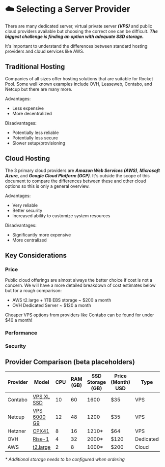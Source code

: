 # :cloud: Selecting a Server Provider

There are many dedicated server, virtual private server ***(VPS)*** and public cloud providers available but choosing the correct one can be difficult. ***The biggest challenge is finding an option with adequate SSD storage.***

It's important to understand the differences between standard hosting providers and cloud services like AWS.


## Traditional Hosting

Companies of all sizes offer hosting solutions that are suitable for Rocket Pool. Some well known examples include OVH, Leaseweb, Contabo, and Netcup
but there are many more.

Advantages:

- Less expensive
- More decentralized


Disadvantages:

- Potentially less reliable
- Potentially less secure
- Slower setup/provisioning


## Cloud Hosting

The 3 primary cloud providers are ***Amazon Web Services (AWS)***, ***Microsoft Azure***, and ***Google Cloud Platform (GCP)***. It's outside the scope of this document to compare the differences between these and other cloud options so this is only a general overview.

Advantages:

- Very reliable
- Better security
- Increased ability to customize system resources


Disadvantages:

- Significantly more expensive
- More centralized


## Key Considerations

### Price

Public cloud offerings are almost always the better choice if cost is not a concern. We will have a more detailed breakdown of cost estimates below but for a rough comparison:
- AWS t2.large + 1TB EBS storage ~ $200 a month
- OVH Dedicated Server ~ $120 a month

Cheaper VPS options from providers like Contabo can be found for under $40 a month!


### Performance


### Security


## Provider Comparison (beta placeholders)
| Provider | Model| CPU | RAM (GB) | SSD Storage (GB) | Price (Month) USD | Type |
| -------- | ----------------------------------------------------------------------- | -- | -- | ---- | ------- | --------- |
| Contabo  | [VPS XL SSD](https://contabo.com/en/vps/vps-xl-ssd/)                    | 10 | 60 | 1600 | $35     | VPS       |
| Netcup   | [VPS 6000 G9](https://www.netcup.eu/bestellen/produkt.php?produkt=2604) | 12 | 48 | 1200 | $35     | VPS       |
| Hetzner  | [CPX41](https://www.hetzner.com/cloud)                                  | 8  | 16 | 1210*| $64     | VPS       |
| OVH      | [Rise-1](https://www.ovhcloud.com/en/bare-metal/rise/rise-1/)           | 4  | 32 | 2000*| $120    | Dedicated |
| AWS      | [t2.large](https://aws.amazon.com/ec2/instance-types/t2/)               | 2  | 8  | 1000* | $200    | Cloud     |

_* Additional storage needs to be configured when ordering_
